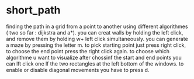 # short_path
finding the path in a grid from a point to another using different algorithmes ( two so far : dijkstra and a*).
you can creat walls by holding the left click, and remove them by holding w+ left click simultaneously.
you can generate a maze by pressing the letter m.
to pick starting point just press right click, to choose the end point press the right click again.
to choose which algorithme u want to visualize after chossinf the start and end points you can lft click one lf the two rectangles at the left bottom of the windows.
to enable or disable diagonal movements you have to press d.
